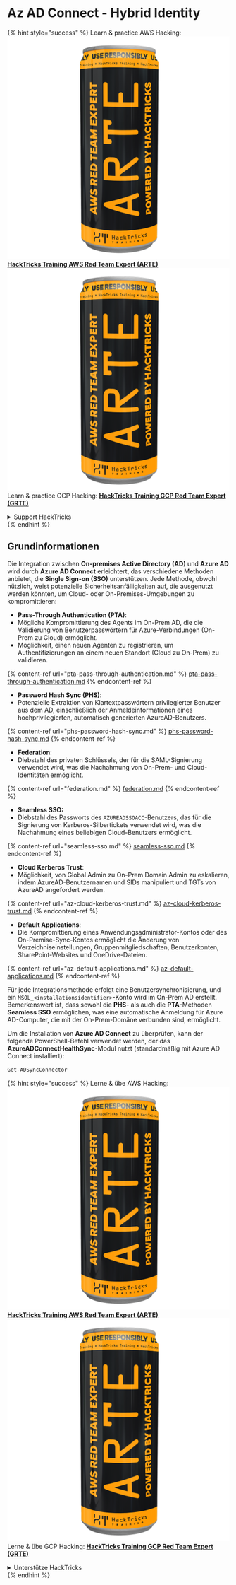 # Az AD Connect - Hybrid Identity

{% hint style="success" %}
Learn & practice AWS Hacking:<img src="../../../../.gitbook/assets/image (1) (1) (1).png" alt="" data-size="line">[**HackTricks Training AWS Red Team Expert (ARTE)**](https://training.hacktricks.xyz/courses/arte)<img src="../../../../.gitbook/assets/image (1) (1) (1).png" alt="" data-size="line">\
Learn & practice GCP Hacking: <img src="../../../../.gitbook/assets/image (2).png" alt="" data-size="line">[**HackTricks Training GCP Red Team Expert (GRTE)**<img src="../../../../.gitbook/assets/image (2).png" alt="" data-size="line">](https://training.hacktricks.xyz/courses/grte)

<details>

<summary>Support HackTricks</summary>

* Check the [**subscription plans**](https://github.com/sponsors/carlospolop)!
* **Join the** 💬 [**Discord group**](https://discord.gg/hRep4RUj7f) or the [**telegram group**](https://t.me/peass) or **follow** us on **Twitter** 🐦 [**@hacktricks\_live**](https://twitter.com/hacktricks_live)**.**
* **Share hacking tricks by submitting PRs to the** [**HackTricks**](https://github.com/carlospolop/hacktricks) and [**HackTricks Cloud**](https://github.com/carlospolop/hacktricks-cloud) github repos.

</details>
{% endhint %}

## Grundinformationen

Die Integration zwischen **On-premises Active Directory (AD)** und **Azure AD** wird durch **Azure AD Connect** erleichtert, das verschiedene Methoden anbietet, die **Single Sign-on (SSO)** unterstützen. Jede Methode, obwohl nützlich, weist potenzielle Sicherheitsanfälligkeiten auf, die ausgenutzt werden könnten, um Cloud- oder On-Premises-Umgebungen zu kompromittieren:

* **Pass-Through Authentication (PTA)**:
* Mögliche Kompromittierung des Agents im On-Prem AD, die die Validierung von Benutzerpasswörtern für Azure-Verbindungen (On-Prem zu Cloud) ermöglicht.
* Möglichkeit, einen neuen Agenten zu registrieren, um Authentifizierungen an einem neuen Standort (Cloud zu On-Prem) zu validieren.

{% content-ref url="pta-pass-through-authentication.md" %}
[pta-pass-through-authentication.md](pta-pass-through-authentication.md)
{% endcontent-ref %}

* **Password Hash Sync (PHS)**:
* Potenzielle Extraktion von Klartextpasswörtern privilegierter Benutzer aus dem AD, einschließlich der Anmeldeinformationen eines hochprivilegierten, automatisch generierten AzureAD-Benutzers.

{% content-ref url="phs-password-hash-sync.md" %}
[phs-password-hash-sync.md](phs-password-hash-sync.md)
{% endcontent-ref %}

* **Federation**:
* Diebstahl des privaten Schlüssels, der für die SAML-Signierung verwendet wird, was die Nachahmung von On-Prem- und Cloud-Identitäten ermöglicht.

{% content-ref url="federation.md" %}
[federation.md](federation.md)
{% endcontent-ref %}

* **Seamless SSO:**
* Diebstahl des Passworts des `AZUREADSSOACC`-Benutzers, das für die Signierung von Kerberos-Silbertickets verwendet wird, was die Nachahmung eines beliebigen Cloud-Benutzers ermöglicht.

{% content-ref url="seamless-sso.md" %}
[seamless-sso.md](seamless-sso.md)
{% endcontent-ref %}

* **Cloud Kerberos Trust**:
* Möglichkeit, von Global Admin zu On-Prem Domain Admin zu eskalieren, indem AzureAD-Benutzernamen und SIDs manipuliert und TGTs von AzureAD angefordert werden.

{% content-ref url="az-cloud-kerberos-trust.md" %}
[az-cloud-kerberos-trust.md](az-cloud-kerberos-trust.md)
{% endcontent-ref %}

* **Default Applications**:
* Die Kompromittierung eines Anwendungsadministrator-Kontos oder des On-Premise-Sync-Kontos ermöglicht die Änderung von Verzeichniseinstellungen, Gruppenmitgliedschaften, Benutzerkonten, SharePoint-Websites und OneDrive-Dateien.

{% content-ref url="az-default-applications.md" %}
[az-default-applications.md](az-default-applications.md)
{% endcontent-ref %}

Für jede Integrationsmethode erfolgt eine Benutzersynchronisierung, und ein `MSOL_<installationsidentifier>`-Konto wird im On-Prem AD erstellt. Bemerkenswert ist, dass sowohl die **PHS**- als auch die **PTA**-Methoden **Seamless SSO** ermöglichen, was eine automatische Anmeldung für Azure AD-Computer, die mit der On-Prem-Domäne verbunden sind, ermöglicht.

Um die Installation von **Azure AD Connect** zu überprüfen, kann der folgende PowerShell-Befehl verwendet werden, der das **AzureADConnectHealthSync**-Modul nutzt (standardmäßig mit Azure AD Connect installiert):
```powershell
Get-ADSyncConnector
```
{% hint style="success" %}
Lerne & übe AWS Hacking:<img src="../../../../.gitbook/assets/image (1) (1) (1).png" alt="" data-size="line">[**HackTricks Training AWS Red Team Expert (ARTE)**](https://training.hacktricks.xyz/courses/arte)<img src="../../../../.gitbook/assets/image (1) (1) (1).png" alt="" data-size="line">\
Lerne & übe GCP Hacking: <img src="../../../../.gitbook/assets/image (2).png" alt="" data-size="line">[**HackTricks Training GCP Red Team Expert (GRTE)**<img src="../../../../.gitbook/assets/image (2).png" alt="" data-size="line">](https://training.hacktricks.xyz/courses/grte)

<details>

<summary>Unterstütze HackTricks</summary>

* Überprüfe die [**Abonnementpläne**](https://github.com/sponsors/carlospolop)!
* **Tritt der** 💬 [**Discord-Gruppe**](https://discord.gg/hRep4RUj7f) oder der [**Telegram-Gruppe**](https://t.me/peass) bei oder **folge** uns auf **Twitter** 🐦 [**@hacktricks\_live**](https://twitter.com/hacktricks_live)**.**
* **Teile Hacking-Tricks, indem du PRs zu den** [**HackTricks**](https://github.com/carlospolop/hacktricks) und [**HackTricks Cloud**](https://github.com/carlospolop/hacktricks-cloud) GitHub-Repos einreichst.

</details>
{% endhint %}
